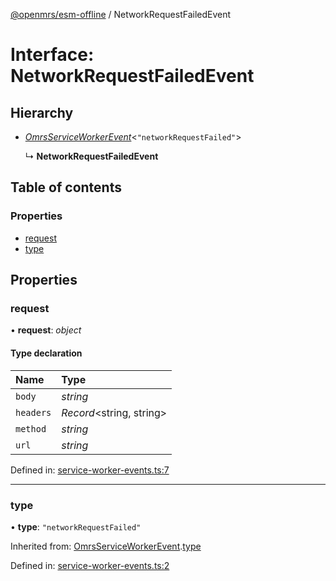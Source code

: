 [@openmrs/esm-offline](../API.md) / NetworkRequestFailedEvent

# Interface: NetworkRequestFailedEvent

## Hierarchy

- [*OmrsServiceWorkerEvent*](omrsserviceworkerevent.md)<``"networkRequestFailed"``\>

  ↳ **NetworkRequestFailedEvent**

## Table of contents

### Properties

- [request](networkrequestfailedevent.md#request)
- [type](networkrequestfailedevent.md#type)

## Properties

### request

• **request**: *object*

#### Type declaration

| Name | Type |
| :------ | :------ |
| `body` | *string* |
| `headers` | *Record*<string, string\> |
| `method` | *string* |
| `url` | *string* |

Defined in: [service-worker-events.ts:7](https://github.com/openmrs/openmrs-esm-core/blob/master/packages/framework/esm-offline/src/service-worker-events.ts#L7)

___

### type

• **type**: ``"networkRequestFailed"``

Inherited from: [OmrsServiceWorkerEvent](omrsserviceworkerevent.md).[type](omrsserviceworkerevent.md#type)

Defined in: [service-worker-events.ts:2](https://github.com/openmrs/openmrs-esm-core/blob/master/packages/framework/esm-offline/src/service-worker-events.ts#L2)
